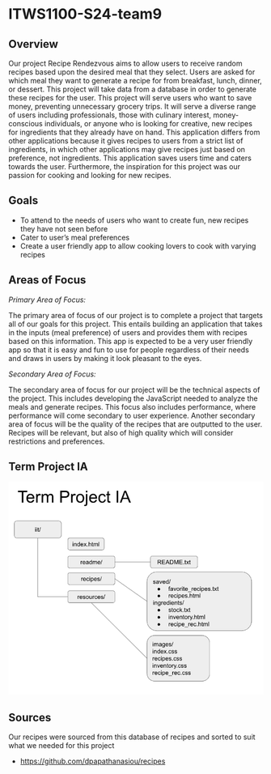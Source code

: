 # ITWS1100-S24-team9

## Overview
Our project Recipe Rendezvous aims to allow users to receive random recipes based upon the desired meal that they select. Users are asked for which meal they want to generate a recipe for from breakfast, lunch, dinner, or dessert. This project will take data from a database in order to generate these recipes for the user. This project will serve users who want to save money, preventing unnecessary grocery trips. It will serve a diverse range of users including professionals, those with culinary interest, money-conscious individuals, or anyone who is looking for creative, new recipes for ingredients that they already have on hand. This application differs from other applications because it gives recipes to users from a strict list of ingredients, in which other applications may give recipes just based on preference, not ingredients. This application saves users time and caters towards the user. Furthermore, the inspiration for this project was our passion for cooking and looking for new recipes.

## Goals
- To attend to the needs of users who want to create fun, new recipes they have not seen before
- Cater to user’s meal preferences 
- Create a user friendly app to allow cooking lovers to cook with varying recipes

## Areas of Focus
<em>Primary Area of Focus: </em>


The primary area of focus of our project is to complete a project that targets all of our goals for this project. This entails building an application that takes in the inputs (meal preference) of users and provides them with recipes based on this information. This app is expected to be a very user friendly app so that it is easy and fun to use for people regardless of their needs and draws in users by making it look pleasant to the eyes.

<em>Secondary Area of Focus: </em>


The secondary area of focus for our project will be the technical aspects of the project. This includes developing the JavaScript needed to analyze the meals and generate recipes. This focus also includes performance, where performance will come secondary to user experience. Another secondary area of focus will be the quality of the recipes that are outputted to the user. Recipes will be relevant, but also of high quality which will consider restrictions and preferences.

## Term Project IA
![Term Project IA](resources/Term-Project-IA.png)

## Sources

Our recipes were sourced from this database of recipes and sorted to suit what we needed for this project

- https://github.com/dpapathanasiou/recipes 
